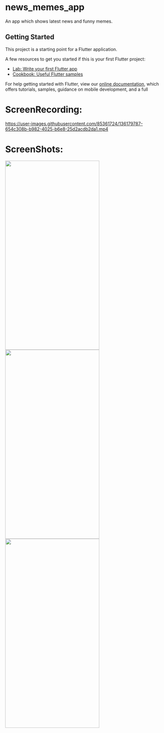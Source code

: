 # news_memes_app

An app which shows latest news and funny memes.

## Getting Started

This project is a starting point for a Flutter application.

A few resources to get you started if this is your first Flutter project:

- [Lab: Write your first Flutter app](https://flutter.dev/docs/get-started/codelab)
- [Cookbook: Useful Flutter samples](https://flutter.dev/docs/cookbook)

For help getting started with Flutter, view our
[online documentation](https://flutter.dev/docs), which offers tutorials,
samples, guidance on mobile development, and a full

# ScreenRecording:
https://user-images.githubusercontent.com/85361724/136179787-654c308b-b982-4025-b6e8-25d2acdb2da1.mp4

# ScreenShots:
<img src="https://user-images.githubusercontent.com/85361724/136180054-41ed6eb3-c509-48cc-ac48-b3ea1f0cc29b.jpeg" width="300" height="600">
<img src="https://user-images.githubusercontent.com/85361724/136180059-0596c16e-4304-4fcc-ac07-b715d294cb06.jpeg" width="300" height="600">
<img src="https://user-images.githubusercontent.com/85361724/136180064-c04a1460-7f5a-4b38-8808-9ff4020965ca.jpeg" width="300" height="600">
